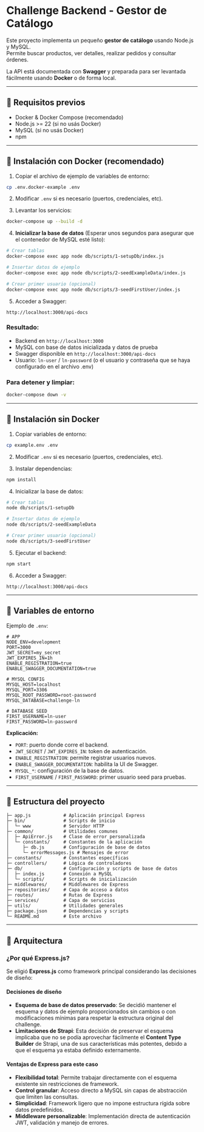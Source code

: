 # Challenge Backend - Gestor de Catálogo

Este proyecto implementa un pequeño **gestor de catálogo** usando Node.js y MySQL.  
Permite buscar productos, ver detalles, realizar pedidos y consultar órdenes.

La API está documentada con **Swagger** y preparada para ser levantada fácilmente usando **Docker** o de forma local.

---

## 🔹 Requisitos previos

- Docker & Docker Compose (recomendado)
- Node.js >= 22 (si no usás Docker)
- MySQL (si no usás Docker)
- npm

---

## 🔹 Instalación con Docker (recomendado)

1. Copiar el archivo de ejemplo de variables de entorno:

```bash
cp .env.docker-example .env
```

2. Modificar `.env` si es necesario (puertos, credenciales, etc).

3. Levantar los servicios:

```bash
docker-compose up --build -d
```

4. **Inicializar la base de datos** (Esperar unos segundos para asegurar que el contenedor de MySQL esté listo):

```bash
# Crear tablas
docker-compose exec app node db/scripts/1-setupDb/index.js
```

```bash
# Insertar datos de ejemplo
docker-compose exec app node db/scripts/2-seedExampleData/index.js
```

```bash
# Crear primer usuario (opcional)
docker-compose exec app node db/scripts/3-seedFirstUser/index.js
```

5. Acceder a Swagger:

```
http://localhost:3000/api-docs
```

### Resultado:

- Backend en `http://localhost:3000`
- MySQL con base de datos inicializada y datos de prueba
- Swagger disponible en `http://localhost:3000/api-docs`
- Usuario: `ln-user` / `ln-password` (o el usuario y contraseña que se haya configurado en el archivo .env)

### Para detener y limpiar:

```bash
docker-compose down -v
```

---

## 🔹 Instalación sin Docker

1. Copiar variables de entorno:

```bash
cp example.env .env
```

2. Modificar `.env` si es necesario (puertos, credenciales, etc).

3. Instalar dependencias:

```bash
npm install
```

4. Inicializar la base de datos:

```bash
# Crear tablas
node db/scripts/1-setupDb
```

```bash
# Insertar datos de ejemplo
node db/scripts/2-seedExampleData
```

```bash
# Crear primer usuario (opcional)
node db/scripts/3-seedFirstUser
```

5. Ejecutar el backend:

```bash
npm start
```

6. Acceder a Swagger:

```
http://localhost:3000/api-docs
```

---

## 🔹 Variables de entorno

Ejemplo de `.env`:

```env
# APP
NODE_ENV=development
PORT=3000
JWT_SECRET=my_secret
JWT_EXPIRES_IN=1h
ENABLE_REGISTRATION=true
ENABLE_SWAGGER_DOCUMENTATION=true

# MYSQL CONFIG
MYSQL_HOST=localhost
MYSQL_PORT=3306
MYSQL_ROOT_PASSWORD=root-password
MYSQL_DATABASE=challenge-ln

# DATABASE SEED
FIRST_USERNAME=ln-user
FIRST_PASSWORD=ln-password
```

**Explicación:**

- `PORT`: puerto donde corre el backend.
- `JWT_SECRET` / `JWT_EXPIRES_IN`: token de autenticación.
- `ENABLE_REGISTRATION`: permite registrar usuarios nuevos.
- `ENABLE_SWAGGER_DOCUMENTATION`: habilita la UI de Swagger.
- `MYSQL_*`: configuración de la base de datos.
- `FIRST_USERNAME` / `FIRST_PASSWORD`: primer usuario seed para pruebas.

---

## 🔹 Estructura del proyecto

```
├─ app.js            # Aplicación principal Express
├─ bin/              # Scripts de inicio
│  └─ www            # Servidor HTTP
├─ common/           # Utilidades comunes
│  ├─ ApiError.js    # Clase de error personalizada
│  └─ constants/     # Constantes de la aplicación
│     ├─ db.js       # Configuración de base de datos
│     └─ errorMessages.js # Mensajes de error
├─ constants/        # Constantes específicas
├─ controllers/      # Lógica de controladores
├─ db/               # Configuración y scripts de base de datos
│  ├─ index.js       # Conexión a MySQL
│  └─ scripts/       # Scripts de inicialización
├─ middlewares/      # Middlewares de Express
├─ repositories/     # Capa de acceso a datos
├─ routes/           # Rutas de Express
├─ services/         # Capa de servicios
├─ utils/            # Utilidades generales
├─ package.json      # Dependencias y scripts
└─ README.md         # Este archivo
```

---

## 🔹 Arquitectura

### ¿Por qué Express.js?

Se eligió **Express.js** como framework principal considerando las decisiones de diseño:

#### Decisiones de diseño

- **Esquema de base de datos preservado**: Se decidió mantener el esquema y datos de ejemplo proporcionados sin cambios o con modificaciones mínimas para respetar la estructura original del challenge.
- **Limitaciones de Strapi**: Esta decisión de preservar el esquema implicaba que no se podía aprovechar fácilmente el **Content Type Builder** de Strapi, una de sus características más potentes, debido a que el esquema ya estaba definido externamente.

#### Ventajas de Express para este caso

- **Flexibilidad total**: Permite trabajar directamente con el esquema existente sin restricciones de framework.
- **Control granular**: Acceso directo a MySQL sin capas de abstracción que limiten las consultas.
- **Simplicidad**: Framework ligero que no impone estructura rígida sobre datos predefinidos.
- **Middleware personalizable**: Implementación directa de autenticación JWT, validación y manejo de errores.
